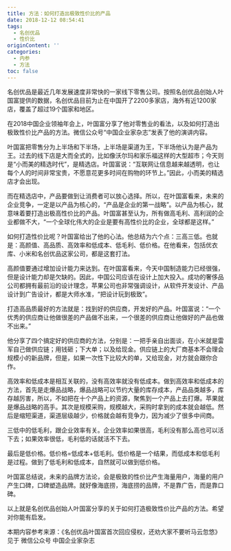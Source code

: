 ```yaml
---
title: 方法：如何打造出极致性价比的产品
date: 2018-12-12 08:54:41
tags:
  - 名创优品
  - 性价比
originContent: ''
categories:
  - 内参
  - 方法
toc: false
---
```

名创优品是最近几年发展速度非常快的一家线下零售公司。按照名创优品创始人叶国富提供的数据，名创优品目前为止在中国开了2200多家店，海外有近1200家店，覆盖了超过19个国家和地区。<escape><!-- more --></escape>

在2018中国企业领袖年会上，叶国富分享了他对零售业的看法，以及如何打造出极致性价比产品的方法。微信公众号“中国企业家杂志”发表了他的演讲内容。

叶国富把零售分为上半场和下半场，上半场是渠道为王，下半场他认为是产品为王。过去的线下店是大而全式的，比如像沃尔玛和家乐福这样的大型超市；今天则是“小而美的精选时代”，是精选店。叶国富说：“互联网让信息越来越透明，也让每个人的时间非常宝贵，不愿意花更多时间在购物的环节上。”因此，小而美的精选店才会出现。

而在精选店中，产品要做到让消费者可以放心选择。所以，在叶国富看来，未来的企业竞争，一定是以产品为核心的，“产品是企业的第一战略”。以产品为核心，就意味着要打造出极高性价比的产品。叶国富甚至认为，所有做高毛利、高利润的企业都做不大，“一个全球化伟大的企业是要有高性价比的企业，全球都是这样。”

如何打造性价比呢？叶国富给出了他的心法。他总结为六个点：三高三低。也就是：高颜值、高品质、高效率和低成本、低毛利、低价格。在他看来，包括优衣库、小米和名创优品这家公司，都是这套打法。

高颜值要通过增加设计能力来达到。在叶国富看来，今天中国制造能力已经很强，但是设计能力却是欠缺的。因此，中国公司应该在设计上加大投入。成功的奢侈品公司都拥有最前沿的设计理念，苹果公司也非常强调设计，从软件开发设计、产品设计到广告设计，都是大师水准，“把设计玩到极致”。

打造高品质最好的方法就是：找到好的供应商，开发好的产品。叶国富说：“一个优秀的供应商让他做很差的产品做不出来，一个很差的供应商让他做好的产品也做不出来。”

他分享了四个搞定好的供应商的方法，分别是：一把手亲自出面谈，在小米就是雷军自己做供应链；用钱砸；下大单；以及给现金。供应链上的大厂商基本不会理会规模小的新品牌，但是，如果一次性下比较大的单，又给现金，对方就会跟你合作。

高效率和低成本是相互关联的，没有高效率就没有低成本。做到高效率和低成本的方法，首先是走爆品战略，爆品战略可以节约大量的库存成本，产品品类越多，库存越厉害，所以，不如把在十个产品上的资源，聚焦到一个产品上去打爆。苹果就是爆品战略的高手。其次是规模采购，规模越大，采购时拿到的成本就会越低。然后是缩短渠道，渠道层级越少，价格就会越有竞争力，因为减少了很多中间商。

三低中的低毛利，跟企业效率有关。企业效率如果很高，毛利没有那么高也可以活下去；如果效率很低，毛利低的话就活不下去。

最后是低价格。低价格=低成本+低毛利。低价格是一个结果，而低成本和低毛利是过程。做到了低毛利和低成本，自然就可以做到低价格。

叶国富总结说，未来的品牌方法论，会是极致的性价比产生海量用户，海量的用户产生口碑，口碑塑造品牌。就好像海底捞，海底捞的品牌，不是靠广告，而是靠口碑。

以上就是名创优品创始人叶国富分享的关于如何打造极致性价比产品的方法。希望对你能有启发。

本期内容参考来源：《名创优品叶国富首次回应侵权，还劝大家不要听马云忽悠》
见于 微信公众号 中国企业家杂志
